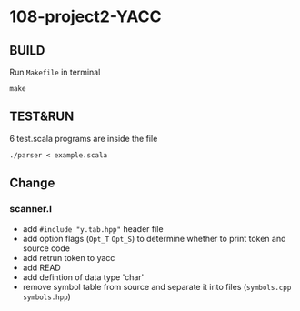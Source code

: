 # 108-project2-YACC

## BUILD 

Run `Makefile` in terminal

```
make
```

## TEST&RUN
6 test.scala programs are inside the file 

```
./parser < example.scala
```

## Change

### scanner.l

- add `#include "y.tab.hpp"` header file
- add option flags (`Opt_T` `Opt_S`) to determine whether to print token and source code
- add retrun token to yacc
- add READ
- add defintion of data type 'char' 
- remove symbol table from source and separate it into files (`symbols.cpp` `symbols.hpp`)
